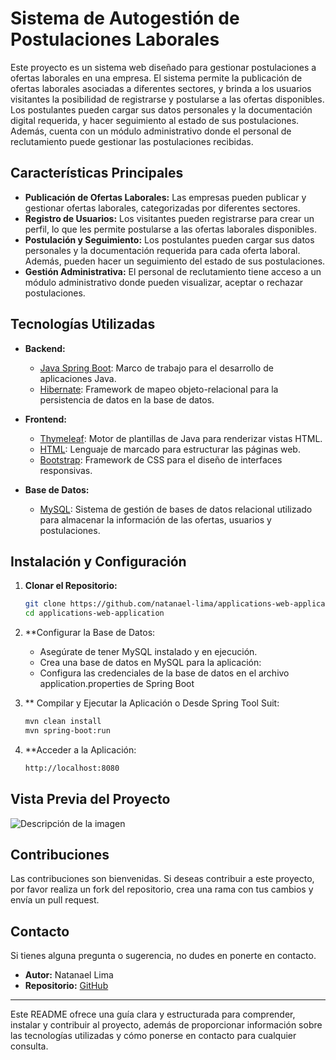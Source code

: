 # Sistema de Autogestión de Postulaciones Laborales

Este proyecto es un sistema web diseñado para gestionar postulaciones a ofertas laborales en una empresa. El sistema permite la publicación de ofertas laborales asociadas a diferentes sectores, y brinda a los usuarios visitantes la posibilidad de registrarse y postularse a las ofertas disponibles. Los postulantes pueden cargar sus datos personales y la documentación digital requerida, y hacer seguimiento al estado de sus postulaciones. Además, cuenta con un módulo administrativo donde el personal de reclutamiento puede gestionar las postulaciones recibidas.

## Características Principales

- **Publicación de Ofertas Laborales:** Las empresas pueden publicar y gestionar ofertas laborales, categorizadas por diferentes sectores.
- **Registro de Usuarios:** Los visitantes pueden registrarse para crear un perfil, lo que les permite postularse a las ofertas laborales disponibles.
- **Postulación y Seguimiento:** Los postulantes pueden cargar sus datos personales y la documentación requerida para cada oferta laboral. Además, pueden hacer un seguimiento del estado de sus postulaciones.
- **Gestión Administrativa:** El personal de reclutamiento tiene acceso a un módulo administrativo donde pueden visualizar, aceptar o rechazar postulaciones.

## Tecnologías Utilizadas

- **Backend:**
  - [Java Spring Boot](https://spring.io/projects/spring-boot): Marco de trabajo para el desarrollo de aplicaciones Java.
  - [Hibernate](https://hibernate.org/): Framework de mapeo objeto-relacional para la persistencia de datos en la base de datos.

- **Frontend:**
  - [Thymeleaf](https://www.thymeleaf.org/): Motor de plantillas de Java para renderizar vistas HTML.
  - [HTML](https://developer.mozilla.org/en-US/docs/Web/HTML): Lenguaje de marcado para estructurar las páginas web.
  - [Bootstrap](https://getbootstrap.com/): Framework de CSS para el diseño de interfaces responsivas.

- **Base de Datos:**
  - [MySQL](https://www.mysql.com/): Sistema de gestión de bases de datos relacional utilizado para almacenar la información de las ofertas, usuarios y postulaciones.

## Instalación y Configuración

1. **Clonar el Repositorio:**

   ```bash
   git clone https://github.com/natanael-lima/applications-web-application.git
   cd applications-web-application
2. **Configurar la Base de Datos:
   - Asegúrate de tener MySQL instalado y en ejecución.
   - Crea una base de datos en MySQL para la aplicación:
   - Configura las credenciales de la base de datos en el archivo application.properties de Spring Boot
3. ** Compilar y Ejecutar la Aplicación o Desde Spring Tool Suit:
   ```bash
   mvn clean install
   mvn spring-boot:run
5. **Acceder a la Aplicación:
   ```bash
   http://localhost:8080

## Vista Previa del Proyecto

![Descripción de la imagen]([ruta/a/la/imagen.png](https://i.postimg.cc/3xcBNsL2/project-asm2.png))

## Contribuciones

Las contribuciones son bienvenidas. Si deseas contribuir a este proyecto, por favor realiza un fork del repositorio, crea una rama con tus cambios y envía un pull request.

## Contacto

Si tienes alguna pregunta o sugerencia, no dudes en ponerte en contacto.

- **Autor:** Natanael Lima
- **Repositorio:** [GitHub](https://github.com/natanael-lima/applications-web-application)

---

Este README ofrece una guía clara y estructurada para comprender, instalar y contribuir al proyecto, además de proporcionar información sobre las tecnologías utilizadas y cómo ponerse en contacto para cualquier consulta.

